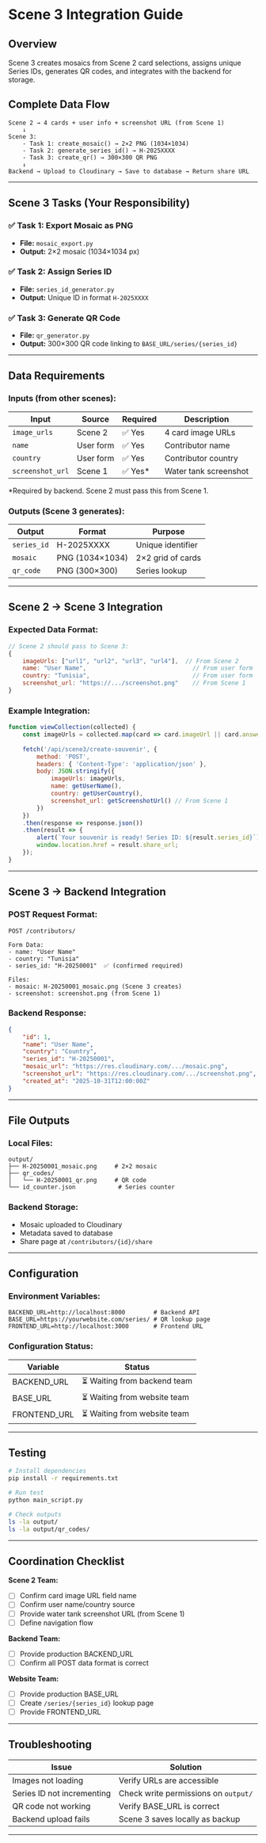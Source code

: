 # Scene 3 Integration Guide

## Overview
Scene 3 creates mosaics from Scene 2 card selections, assigns unique Series IDs, generates QR codes, and integrates with the backend for storage.

## Complete Data Flow
```
Scene 2 → 4 cards + user info + screenshot URL (from Scene 1)
    ↓
Scene 3:
    - Task 1: create_mosaic() → 2×2 PNG (1034×1034)
    - Task 2: generate_series_id() → H-2025XXXX
    - Task 3: create_qr() → 300×300 QR PNG
    ↓
Backend → Upload to Cloudinary → Save to database → Return share URL
```

---

## Scene 3 Tasks (Your Responsibility)

### ✅ Task 1: Export Mosaic as PNG
- **File:** `mosaic_export.py`
- **Output:** 2×2 mosaic (1034×1034 px)

### ✅ Task 2: Assign Series ID
- **File:** `series_id_generator.py`
- **Output:** Unique ID in format `H-2025XXXX`

### ✅ Task 3: Generate QR Code
- **File:** `qr_generator.py`
- **Output:** 300×300 QR code linking to `BASE_URL/series/{series_id}`

---

## Data Requirements

### Inputs (from other scenes):

| Input | Source | Required | Description |
|-------|--------|----------|-------------|
| `image_urls` | Scene 2 | ✅ Yes | 4 card image URLs |
| `name` | User form | ✅ Yes | Contributor name |
| `country` | User form | ✅ Yes | Contributor country |
| `screenshot_url` | Scene 1 | ✅ Yes* | Water tank screenshot |

*Required by backend. Scene 2 must pass this from Scene 1.

### Outputs (Scene 3 generates):

| Output | Format | Purpose |
|--------|--------|---------|
| `series_id` | H-2025XXXX | Unique identifier |
| `mosaic` | PNG (1034×1034) | 2×2 grid of cards |
| `qr_code` | PNG (300×300) | Series lookup |

---

## Scene 2 → Scene 3 Integration

### Expected Data Format:
```javascript
// Scene 2 should pass to Scene 3:
{
    imageUrls: ["url1", "url2", "url3", "url4"],  // From Scene 2
    name: "User Name",                              // From user form
    country: "Tunisia",                             // From user form
    screenshot_url: "https://.../screenshot.png"    // From Scene 1
}
```

### Example Integration:
```javascript
function viewCollection(collected) {
    const imageUrls = collected.map(card => card.imageUrl || card.answer);
    
    fetch('/api/scene3/create-souvenir', {
        method: 'POST',
        headers: { 'Content-Type': 'application/json' },
        body: JSON.stringify({
            imageUrls: imageUrls,
            name: getUserName(),
            country: getUserCountry(),
            screenshot_url: getScreenshotUrl() // From Scene 1
        })
    })
    .then(response => response.json())
    .then(result => {
        alert(`Your souvenir is ready! Series ID: ${result.series_id}`);
        window.location.href = result.share_url;
    });
}
```

---

## Scene 3 → Backend Integration

### POST Request Format:
```
POST /contributors/

Form Data:
- name: "User Name"
- country: "Tunisia"
- series_id: "H-20250001"  ✅ (confirmed required)

Files:
- mosaic: H-20250001_mosaic.png (Scene 3 creates)
- screenshot: screenshot.png (from Scene 1)
```

### Backend Response:
```json
{
    "id": 1,
    "name": "User Name",
    "country": "Country",
    "series_id": "H-20250001",
    "mosaic_url": "https://res.cloudinary.com/.../mosaic.png",
    "screenshot_url": "https://res.cloudinary.com/.../screenshot.png",
    "created_at": "2025-10-31T12:00:00Z"
}
```

---

## File Outputs

### Local Files:
```
output/
├── H-20250001_mosaic.png     # 2×2 mosaic
├── qr_codes/
│   └── H-20250001_qr.png     # QR code
└── id_counter.json            # Series counter
```

### Backend Storage:
- Mosaic uploaded to Cloudinary
- Metadata saved to database
- Share page at `/contributors/{id}/share`

---

## Configuration

### Environment Variables:
```env
BACKEND_URL=http://localhost:8000        # Backend API
BASE_URL=https://yourwebsite.com/series/ # QR lookup page
FRONTEND_URL=http://localhost:3000       # Frontend URL
```

### Configuration Status:

| Variable | Status |
|----------|--------|
| BACKEND_URL | ⏳ Waiting from backend team |
| BASE_URL | ⏳ Waiting from website team |
| FRONTEND_URL | ⏳ Waiting from website team |

---

## Testing
```bash
# Install dependencies
pip install -r requirements.txt

# Run test
python main_script.py

# Check outputs
ls -la output/
ls -la output/qr_codes/
```

---

## Coordination Checklist

**Scene 2 Team:**
- [ ] Confirm card image URL field name
- [ ] Confirm user name/country source
- [ ] Provide water tank screenshot URL (from Scene 1)
- [ ] Define navigation flow

**Backend Team:**
- [ ] Provide production BACKEND_URL
- [ ] Confirm all POST data format is correct

**Website Team:**
- [ ] Provide production BASE_URL
- [ ] Create `/series/{series_id}` lookup page
- [ ] Provide FRONTEND_URL

---

## Troubleshooting

| Issue | Solution |
|-------|----------|
| Images not loading | Verify URLs are accessible |
| Series ID not incrementing | Check write permissions on `output/` |
| QR code not working | Verify BASE_URL is correct |
| Backend upload fails | Scene 3 saves locally as backup |

---

